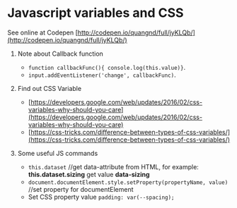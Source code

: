 # Javascript variables and CSS

See online at Codepen [http://codepen.io/quangnd/full/jyKLQb/](http://codepen.io/quangnd/full/jyKLQb/)

1. Note about Callback function

	* `function callbackFunc(){ console.log(this.value)}`.
	* `input.addEventListener('change', callbackFunc)`.

2. Find out CSS Variable

	* [https://developers.google.com/web/updates/2016/02/css-variables-why-should-you-care](https://developers.google.com/web/updates/2016/02/css-variables-why-should-you-care)
	* [https://css-tricks.com/difference-between-types-of-css-variables/](https://css-tricks.com/difference-between-types-of-css-variables/)

3. Some useful JS commands

    *  `this.dataset` //get data-attribute from HTML, for example: **this.dataset.sizing** get value **data-sizing**
	* `document.documentElement.style.setProperty(propertyName, value)` //set property for documentElement
	* Set CSS property value `padding: var(--spacing);`